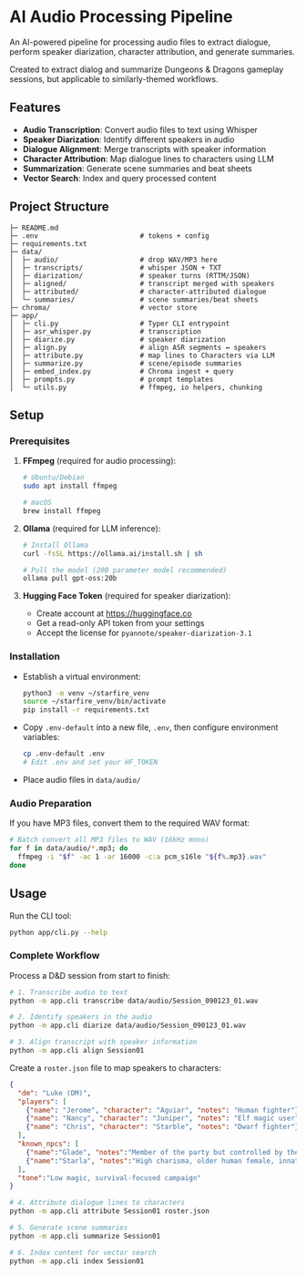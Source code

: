 # AI Audio Processing Pipeline

An AI-powered pipeline for processing audio files to extract dialogue, perform speaker diarization, character attribution, and generate summaries.

Created to extract dialog and summarize Dungeons & Dragons gameplay sessions, but applicable to similarly-themed workflows.

## Features

- **Audio Transcription**: Convert audio files to text using Whisper
- **Speaker Diarization**: Identify different speakers in audio
- **Dialogue Alignment**: Merge transcripts with speaker information
- **Character Attribution**: Map dialogue lines to characters using LLM
- **Summarization**: Generate scene summaries and beat sheets
- **Vector Search**: Index and query processed content

## Project Structure

```
├─ README.md
├─ .env                         # tokens + config
├─ requirements.txt
├─ data/
│  ├─ audio/                    # drop WAV/MP3 here
│  ├─ transcripts/              # whisper JSON + TXT
│  ├─ diarization/              # speaker turns (RTTM/JSON)
│  ├─ aligned/                  # transcript merged with speakers
│  ├─ attributed/               # character-attributed dialogue
│  └─ summaries/                # scene summaries/beat sheets
├─ chroma/                      # vector store
├─ app/
│  ├─ cli.py                    # Typer CLI entrypoint
│  ├─ asr_whisper.py            # transcription
│  ├─ diarize.py                # speaker diarization
│  ├─ align.py                  # align ASR segments ↔ speakers
│  ├─ attribute.py              # map lines to Characters via LLM
│  ├─ summarize.py              # scene/episode summaries
│  ├─ embed_index.py            # Chroma ingest + query
│  ├─ prompts.py                # prompt templates
│  └─ utils.py                  # ffmpeg, io helpers, chunking
```

## Setup

### Prerequisites

1. **FFmpeg** (required for audio processing):
   ```bash
   # Ubuntu/Debian
   sudo apt install ffmpeg

   # macOS
   brew install ffmpeg
   ```

2. **Ollama** (required for LLM inference):
   ```bash
   # Install Ollama
   curl -fsSL https://ollama.ai/install.sh | sh

   # Pull the model (20B parameter model recommended)
   ollama pull gpt-oss:20b
   ```

3. **Hugging Face Token** (required for speaker diarization):
   - Create account at https://huggingface.co
   - Get a read-only API token from your settings
   - Accept the license for `pyannote/speaker-diarization-3.1`

### Installation

- Establish a virtual environment:
   ```bash
   python3 -m venv ~/starfire_venv
   source ~/starfire_venv/bin/activate
   pip install -r requirements.txt
   ```

- Copy `.env-default` into a new file, `.env`, then configure environment variables:
   ```bash
   cp .env-default .env
   # Edit .env and set your HF_TOKEN
   ```

- Place audio files in `data/audio/`

### Audio Preparation

If you have MP3 files, convert them to the required WAV format:

```bash
# Batch convert all MP3 files to WAV (16kHz mono)
for f in data/audio/*.mp3; do
  ffmpeg -i "$f" -ac 1 -ar 16000 -c:a pcm_s16le "${f%.mp3}.wav"
done
```

## Usage

Run the CLI tool:
```bash
python app/cli.py --help
```

### Complete Workflow

Process a D&D session from start to finish:

```bash
# 1. Transcribe audio to text
python -m app.cli transcribe data/audio/Session_090123_01.wav

# 2. Identify speakers in the audio
python -m app.cli diarize data/audio/Session_090123_01.wav

# 3. Align transcript with speaker information
python -m app.cli align Session01
```

Create a `roster.json` file to map speakers to characters:
```json
{
  "dm": "Luke (DM)",
  "players": [
    {"name": "Jerome", "character": "Aguiar", "notes": "Human fighter"},
    {"name": "Nancy", "character": "Juniper", "notes": "Elf magic user"},
    {"name": "Chris", "character": "Starble", "notes": "Dwarf fighter"}
  ],
  "known_npcs": [
    {"name":"Glade", "notes":"Member of the party but controlled by the DM"},
    {"name":"Starla", "notes":"High charisma, older human female, innate storyteller character, lives outside of Drexville"}
  ],
  "tone":"Low magic, survival-focused campaign"
}
```

```bash
# 4. Attribute dialogue lines to characters
python -m app.cli attribute Session01 roster.json

# 5. Generate scene summaries
python -m app.cli summarize Session01

# 6. Index content for vector search
python -m app.cli index Session01
```
